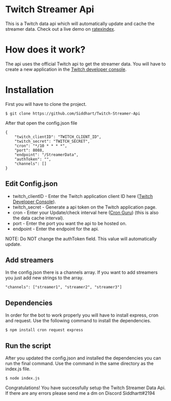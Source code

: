 # Twitch Streamer Api
This is a Twitch data api which will automatically update and cache the streamer data. Check out a live demo on [ratexindex](https://twitch.ratexindex.de).

# How does it work?
The api uses the official Twitch api to get the streamer data. You will have to create a new application in the [Twitch developer console](https://dev.twitch.tv/console).

# Installation
First you will have to clone the project.
```console
$ git clone https://github.com/Siddhart/Twitch-Streamer-Api
```

After that open the config.json file
```console
{
    "twitch_clientID": "TWITCH_CLIENT_ID",
    "twitch_secret": "TWITCH_SECRET",
    "cron": "*/10 * * * *",
    "port": 8088,
    "endpoint": "/StreamerData",
    "authToken": "",
    "channels": []
}
```
## Edit Config.json
- twitch_clientID - Enter the Twitch application client ID here ([Twitch Developer Console](https://dev.twitch.tv/console/apps)).
- twitch_secret - Generate a api token on the Twitch application page.
- cron - Enter your Update/check interval here ([Cron Guru](https://crontab.guru/)) (this is also the data cache interval).
- port - Enter the port you want the api to be hosted on.
- endpoint - Enter the endpoint for the api.

NOTE: Do NOT change the authToken field. This value will automatically update.

## Add streamers
In the config.json there is a channels array. If you want to add streamers you just add new strings to the array.
```console
"channels": ["streamer1", "streamer2", "streamer3"]
```

## Dependencies
In order for the bot to work properly you will have to install express, cron and request. Use the following command to install the dependencies.
```console
$ npm install cron request express
```

## Run the script
After you updated the config.json and installed the dependencies you can run the final command.
Use the command in the same directory as the index.js file.
```console
$ node index.js
```

Congratulations! You have successfully setup the Twitch Streamer Data Api.
If there are any errors please send me a dm on Discord
Siddhartt#2194

